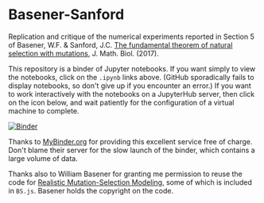 # Basener-Sanford

Replication and critique of the numerical experiments reported in Section 5 of Basener, W.F. & Sanford, J.C. [The fundamental theorem of natural selection with mutations](https://doi.org/10.1007/s00285-017-1190-x), J. Math. Biol. (2017).

This repository is a binder of Jupyter notebooks. If you want simply to view the notebooks, click on the `.ipynb` links above. (GitHub sporadically fails to display notebooks, so don't give up if you encounter an error.) If you want to work interactively with the notebooks on a JupyterHub server, then click on the icon below, and wait patiently for the configuration of a virtual machine to complete.

[![Binder](https://mybinder.org/badge.svg)](https://mybinder.org/v2/gh/TMEnglish/Basener-Sanford/master)

Thanks to [MyBinder.org](MyBinder.org) for providing this excellent service free of charge. Don't blame their server for the slow launch of the binder, which contains a large volume of data.

Thanks also to William Basener for granting me permission to reuse the code for [Realistic Mutation-Selection Modeling](https://people.rit.edu/wfbsma/evolutionary%20dynamics/EvolutionaryModel.html), some of which is included in `BS.js`. Basener holds the copyright on the code.
